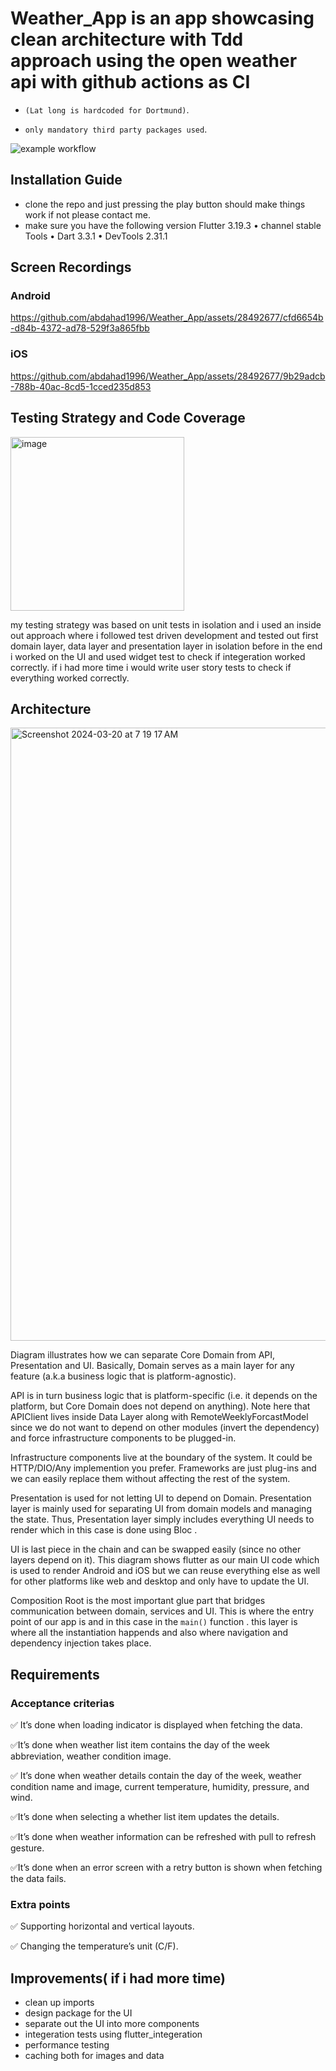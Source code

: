 # Weather_App is an app showcasing clean architecture with Tdd approach using the open weather api with github actions as CI

- `(Lat long is hardcoded for Dortmund)`. 

- `only mandatory third party packages used`.

![example workflow](https://github.com/abdahad1996/Weather_App/actions/workflows/main.yml/badge.svg)


## Installation Guide
- clone the repo and just pressing the play button should make things work if not please contact me.
-  make sure you have the following version
Flutter 3.19.3 • channel stable 
Tools • Dart 3.3.1 • DevTools 2.31.1

## Screen Recordings
### Android
https://github.com/abdahad1996/Weather_App/assets/28492677/cfd6654b-d84b-4372-ad78-529f3a865fbb

### iOS
https://github.com/abdahad1996/Weather_App/assets/28492677/9b29adcb-788b-40ac-8cd5-1cced235d853


## Testing Strategy and Code Coverage
<img width="278" alt="image" src="https://github.com/abdahad1996/Weather_App/assets/28492677/add5d4b2-2baf-43f4-a537-aeb8da951151">

my testing strategy was based on unit tests in isolation and i used an inside out approach where i followed test driven development and tested out first domain layer, data layer and presentation layer in isolation before in the end i worked on the UI and used widget test to check if integeration worked correctly. if i had more time i would write user story tests to check if everything worked correctly.

## Architecture
<img width="981" alt="Screenshot 2024-03-20 at 7 19 17 AM" src="https://github.com/abdahad1996/Weather_App/assets/28492677/976d7452-0388-471e-abd1-6a5ce97174f3">

Diagram illustrates how we can separate Core Domain from API, Presentation and UI. Basically, Domain serves as a main layer for any feature (a.k.a business logic that is platform-agnostic).

API is in turn business logic that is platform-specific (i.e. it depends on the platform, but Core Domain does not depend on anything). Note here that APIClient lives inside Data Layer along with RemoteWeeklyForcastModel since we do not want to depend on other modules (invert the dependency) and force infrastructure components to be plugged-in.

Infrastructure components live at the boundary of the system. It could be HTTP/DIO/Any implemention you prefer. Frameworks are just plug-ins and we can easily replace them without affecting the rest of the system.

Presentation is used for not letting UI to depend on Domain. Presentation layer is mainly used for separating UI from domain models and managing the state. Thus, Presentation layer simply includes everything UI needs to render which in this case is done using Bloc .

UI is last piece in the chain and can be swapped easily (since no other layers depend on it). This diagram shows flutter as our main UI code which is used to render Android and iOS but we can reuse everything else as well for other platforms like web and desktop and only have to update the UI.

Composition Root is the most important glue part that bridges communication between domain, services and UI. This is where the entry point of our app is and in this case in the `main()` function . this layer is where all the instantiation happends and also where navigation and dependency injection takes place.

## Requirements
### Acceptance criterias
✅ It’s done when loading indicator is displayed when fetching the data.

✅It’s done when weather list item contains the day of the week abbreviation, weather condition
image.

✅ It’s done when weather details contain the day of the week, weather condition name and image,
current temperature, humidity, pressure, and wind.

✅It’s done when selecting a whether list item updates the details.

✅It’s done when weather information can be refreshed with pull to refresh gesture.

✅It’s done when an error screen with a retry button is shown when fetching the data fails.

### Extra points
✅ Supporting horizontal and vertical layouts.

✅ Changing the temperature’s unit (C/F).

## Improvements( if i had more time)
- clean up imports
- design package for the UI
- separate out the UI into more components 
- integeration tests using flutter_integeration
- performance testing
- caching both for images and data
